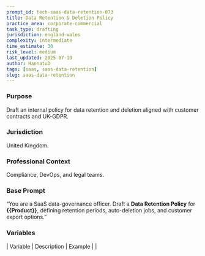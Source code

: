 ```yaml
---
prompt_id: tech-saas-data-retention-073
title: Data Retention & Deletion Policy
practice_area: corporate-commercial
task_type: drafting
jurisdiction: england-wales
complexity: intermediate
time_estimate: 30
risk_level: medium
last_updated: 2025-07-10
author: HannatuD
tags: [saas, saas-data-retention]
slug: saas-data-retention
---
```


### Purpose  
Draft an internal policy for data retention and deletion aligned with customer contracts and UK-GDPR.

### Jurisdiction  
United Kingdom.

### Professional Context  
Compliance, DevOps, and legal teams.

### Base Prompt  
“You are a SaaS data-governance officer. Draft a **Data Retention Policy** for **\{\{Product\}\}**, defining retention periods, auto-deletion jobs, and customer export options.”

### Variables  
| Variable | Description | Example |
|
